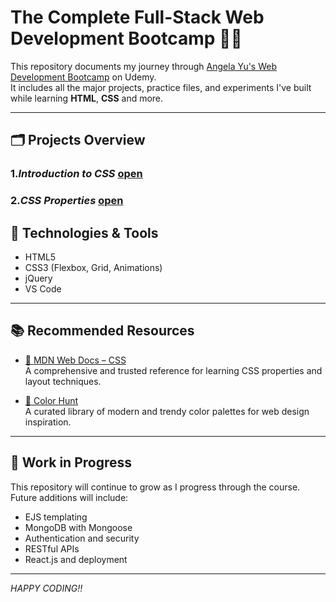 # The Complete Full-Stack Web Development Bootcamp 🧑‍💻

This repository documents my journey through [Angela Yu's Web Development Bootcamp](https://www.udemy.com/course/the-complete-web-development-bootcamp/) on Udemy.  
It includes all the major projects, practice files, and experiments I've built while learning **HTML**, **CSS** and more.

---

## 🗂️ Projects Overview

### 1.*Introduction to CSS* [open](https://github.com/Shreya-Sikder/Udemy-WebDevelopment/tree/main/Basics%20of%20CSS)
### 2.*CSS Properties* [open](https://github.com/Shreya-Sikder/Udemy-WebDevelopment/tree/main/CSS%20Properties)

## 🧰 Technologies & Tools

- HTML5  
- CSS3 (Flexbox, Grid, Animations)  
- jQuery  
- VS Code  

---

## 📚 Recommended Resources

- [📘 MDN Web Docs – CSS](https://developer.mozilla.org/en-US/docs/Web/CSS)  
  A comprehensive and trusted reference for learning CSS properties and layout techniques.

- [🎨 Color Hunt](https://colorhunt.co/)  
  A curated library of modern and trendy color palettes for web design inspiration.

---

## 🚀 Work in Progress

This repository will continue to grow as I progress through the course.  
Future additions will include:
- EJS templating
- MongoDB with Mongoose
- Authentication and security
- RESTful APIs
- React.js and deployment

---
*HAPPY CODING!!*
